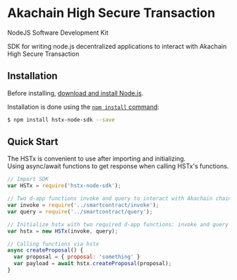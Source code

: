 # Akachain High Secure Transaction
NodeJS Software Development Kit

SDK for writing node.js decentralized applications to interact with Akachain High Secure Transaction

## Installation

Before installing, [download and install Node.js](https://nodejs.org/en/download/).

Installation is done using the
[`npm install` command](https://docs.npmjs.com/getting-started/installing-npm-packages-locally):

```bash
$ npm install hstx-node-sdk --save
```

## Quick Start

The HSTx is convenient to use after importing and initializing.  
Using async/await functions to get response when calling HSTx's functions.

```js
// Import SDK
var HSTx = require('hstx-node-sdk');

// Two d-app functions invoke and query to interact with Akachain chaincode.
var invoke = require('../smartcontract/invoke');
var query = require('../smartcontract/query');

// Initialize hstx with two required d-app functions: invoke and query
var hstx = new HSTx(invoke, query);

// Calling functions via hstx
async createProposal() {
  var proposal = { proposal: 'something' }
  var payload = await hstx.createProposal(proposal);
}
```
